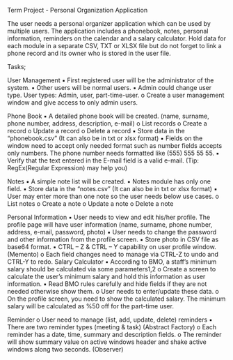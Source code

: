 Term Project - Personal Organization Application

The user needs a personal organizer application which can be used by multiple users. 
The application includes a phonebook, notes, personal information, reminders on the 
calendar and a salary calculator. Hold data for each module in a separate CSV, TXT or 
XLSX file but do not forget to link a phone record and its owner who is stored in the user 
file. 

Tasks;

User Management
▪ First registered user will be the administrator of the system.
▪ Other users will be normal users.
▪ Admin could change user type. User types: Admin, user, part-time-user.
o Create a user management window and give access to only admin users.

Phone Book
▪ A detailed phone book will be created. (name, surname, phone number, address, 
description, e-mail) 
o List records
o Create a record
o Update a record
o Delete a record
▪ Store data in the “phonebook.csv” (It can also be in txt or xlsx format)
▪ Fields on the window need to accept only needed format such as number fields 
accepts only numbers. The phone number needs formatted like (555) 555 55 55.
▪ Verify that the text entered in the E-mail field is a valid e-mail. (Tip: 
RegEx(Regular Expression) may help you)

Notes
▪ A simple note list will be created.
▪ Notes module has only one field.
▪ Store data in the “notes.csv” (It can also be in txt or xlsx format)
▪ User may enter more than one note so the user needs below use cases.
o List notes
o Create a note
o Update a note
o Delete a note

Personal Information
▪ User needs to view and edit his/her profile. The profile page will have user 
information (name, surname, phone number, address, e-mail, password, photo)
▪ User needs to change the password and other information from the profile 
screen.
▪ Store photo in CSV file as base64 format.
▪ CTRL – Z & CTRL – Y capability on user profile window. (Memento)
o Each field changes need to manage via CTRL-Z to undo and CTRL-Y to redo.
Salary Calculator
▪ According to BMO, a staff’s minimum salary should be calculated via some 
parameters1,2
o Create a screen to calculate the user’s minimum salary and hold this information 
as user information.
▪ Read BMO rules carefully and hide fields if they are not needed otherwise 
show them.
o User needs to enter/update these data.
o On the profile screen, you need to show the calculated salary. The minimum 
salary will be calculated as %50 off for the part-time user.

Reminder
o User need to manage (list, add, update, delete) reminders
▪ There are two reminder types (meeting & task) (Abstract Factory)
o Each reminder has a date, time, summary and description fields.
o The reminder will show summary value on active windows header and 
shake active windows along two seconds. (Observer)
